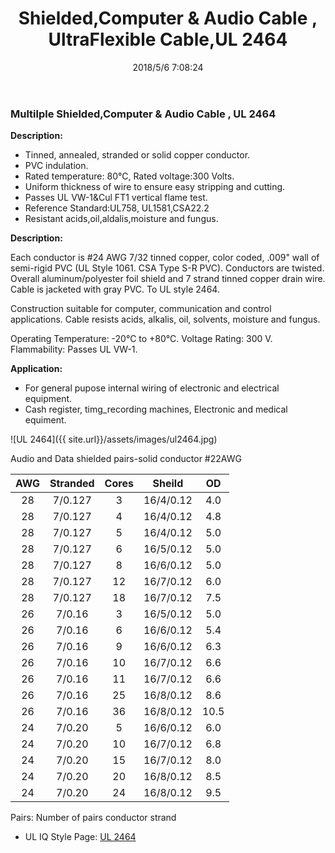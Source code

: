 ﻿---
layout: post 
title: Shielded,Computer & Audio Cable , UltraFlexible Cable,UL 2464
tags: UltraFlexible
categories: wire-cable
overview: 
series: FN20
part_number: 20-2464-0
thumb_img: static/202003/19-thumb-20200327145350.jpg
small_img: static/202003/19-20200327145350.jpg
date: 2018/5/6 7:08:24
---



### Multilple Shielded,Computer & Audio Cable , UL 2464

__Description:__

* Tinned, annealed, stranded or solid copper conductor.
* PVC indulation.
* Rated temperature: 80℃, Rated voltage:300 Volts.
* Uniform thickness of wire to ensure easy stripping and cutting.
* Passes UL VW-1&Cul FT1 vertical flame test.
* Reference Standard:UL758, UL1581,CSA22.2 
* Resistant acids,oil,aldalis,moisture and fungus.


__Description:__

Each conductor is #24 AWG 7/32 tinned copper, color coded, .009" wall of semi-rigid PVC (UL Style 1061. CSA Type S-R PVC). Conductors are twisted. Overall aluminum/polyester foil shield and 7 strand tinned copper drain wire. Cable is jacketed with gray PVC. To UL style 2464.

Construction suitable for computer, communication and control applications. Cable resists acids, alkalis, oil, solvents, moisture and fungus.

Operating Temperature: -20°C to +80°C. 
Voltage Rating: 300 V. 
Flammability: Passes UL VW-1.

__Application:__

* For general pupose internal wiring of electronic and electrical equipment. 
* Cash register, timg_recording machines, Electronic and medical equiment.

![UL 2464]({{ site.url}}/assets/images/ul2464.jpg)

Audio and Data shielded pairs-solid conductor #22AWG

AWG | Stranded | Cores | Sheild | OD
:-: | :-: | :-: | :-: | :-:
28 | 7/0.127 | 3 | 16/4/0.12 | 4.0
28 | 7/0.127 | 4 | 16/4/0.12 | 4.8
28 | 7/0.127 | 5 | 16/4/0.12 | 5.0
28 | 7/0.127 | 6 | 16/5/0.12 | 5.0
28 | 7/0.127 | 8 | 16/6/0.12 | 5.0
28 | 7/0.127 | 12 | 16/7/0.12 | 6.0
28 | 7/0.127 | 18 | 16/7/0.12 | 7.5
26 | 7/0.16 | 3 | 16/5/0.12 | 5.0
26 | 7/0.16 | 6 | 16/6/0.12 | 5.4
26 | 7/0.16 | 9 | 16/6/0.12 | 6.3
26 | 7/0.16 | 10 | 16/7/0.12 | 6.6
26 | 7/0.16 | 11 | 16/7/0.12 | 6.6
26 | 7/0.16 | 25 | 16/8/0.12 | 8.6
26 | 7/0.16 | 36 | 16/8/0.12 | 10.5
24 | 7/0.20 | 5 | 16/6/0.12 | 6.0
24 | 7/0.20 | 10 | 16/7/0.12 | 6.8
24 | 7/0.20 | 15 | 16/7/0.12 | 8.0
24 | 7/0.20 | 20 | 16/8/0.12 | 8.5
24 | 7/0.20 | 24 | 16/8/0.12 | 9.5


Pairs: Number of pairs conductor strand

* UL IQ Style Page: [UL 2464](http://iq.ul.com/awm/stylepage.aspx?Style=2464)
